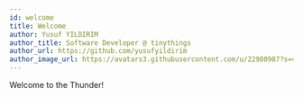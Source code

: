 ```yaml
---
id: welcome
title: Welcome
author: Yusuf YILDIRIM
author_title: Software Developer @ tinythings
author_url: https://github.com/yusufyildirim
author_image_url: https://avatars3.githubusercontent.com/u/22980987?s=460&v=4
---
```


Welcome to the Thunder!